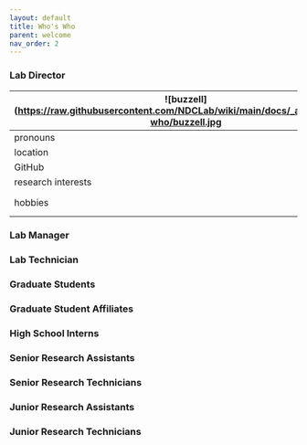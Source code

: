 ```yaml
---
layout: default
title: Who's Who
parent: welcome
nav_order: 2
---
```


### Lab Director

| ![buzzell](https://raw.githubusercontent.com/NDCLab/wiki/main/docs/_assets/whos-who/buzzell.jpg | Dr. George Buzzell |
| ---  | ---  |
| pronouns | he/him/his |
| location | Miami, FL |
| GitHub | georgebuzzell |
| research interests | lorem ipsum |
| hobbies | eating avocados |


### Lab Manager


### Lab Technician


### Graduate Students


### Graduate Student Affiliates


### High School Interns


### Senior Research Assistants


### Senior Research Technicians


### Junior Research Assistants


### Junior Research Technicians